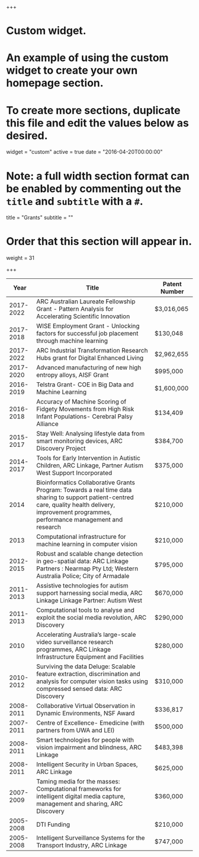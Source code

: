 +++
# Custom widget.
# An example of using the custom widget to create your own homepage section.
# To create more sections, duplicate this file and edit the values below as desired.
widget = "custom"
active = true
date = "2016-04-20T00:00:00"

# Note: a full width section format can be enabled by commenting out the `title` and `subtitle` with a `#`.
title = "Grants"
subtitle = ""

# Order that this section will appear in.
weight = 31

+++

Year    | Title | Patent Number
--------|--------|------
2017-2022   | ARC Australian Laureate Fellowship Grant - Pattern Analysis for Accelerating Scientific Innovation | $3,016,065
2017-2018	| WISE Employment Grant - Unlocking factors for successful job placement through machine learning | $130,048
2017-2022 	| ARC Industrial Transformation Research Hubs grant for Digital Enhanced Living | $2,962,655
2017-2020   | Advanced manufacturing of new high entropy alloys, AISF Grant    |$995,000
2016-2019   | Telstra Grant- COE in Big Data and Machine Learning | $1,600,000
2016-2018   | Accuracy of Machine Scoring of Fidgety Movements from High Risk Infant Populations- Cerebral Palsy Alliance | $134,409
2015-2017   | Stay Well: Analysing lifestyle data from smart monitoring devices, ARC Discovery Project|$384,700
2014-2017   | Tools for Early Intervention in Autistic Children, ARC Linkage, Partner Autism West Support Incorporated|	$375,000
2014        | Bioinformatics Collaborative Grants Program: Towards a real time data sharing to support patient-centred care, quality health delivery, improvement programmes, performance management and research|	$210,000
2013	    | Computational infrastructure for machine learning in computer vision    |$210,000
2012-2015   | Robust and scalable change detection in geo-spatial data: ARC Linkage Partners : Nearmap Pty Ltd; Western Australia Police; City of Armadale   |$795,000
2011-2013   | Assistive technologies for autism support harnessing social media, ARC Linkage Linkage Partner: Autism West    |$670,000
2011-2013   | Computational tools to analyse and exploit the social media revolution, ARC Discovery   |$290,000
2010        | Accelerating Australia’s large-scale video surveillance research programmes, ARC Linkage Infrastructure Equipment and Facilities   |$280,000
2010-2012   | Surviving the data Deluge: Scalable feature extraction, discrimination and analysis for computer vision tasks using compressed sensed data: ARC Discovery    |$310,000
2008-2011   | Collaborative Virtual Observation in Dynamic Environments, NSF Award   |$336,817
2007-2011   | Centre of Excellence- Emedicine (with partners from UWA and LEI)   |$500,000
2008-2011   | Smart technologies for people with vision impairment and blindness, ARC Linkage |$483,398
2008-2011   | Intelligent Security in Urban Spaces, ARC Linkage |$625,000
2007-2009   | Taming media for the masses: Computational frameworks for intelligent digital media capture, management and sharing, ARC Discovery |$360,000
2005-2008   | DTI Funding |$210,000
2005-2008   | Intelligent Surveillance Systems for the Transport Industry, ARC Linkage |$747,000